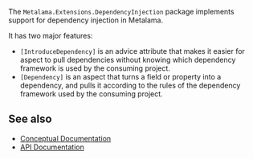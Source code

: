 The `Metalama.Extensions.DependencyInjection` package implements support for dependency injection in Metalama.

It has two major features:

* `[IntroduceDependency]` is an advice attribute that makes it easier for aspect to pull dependencies without knowing which dependency framework is used by the consuming project.
* `[Dependency]` is an aspect that turns a field or property into a dependency, and pulls it according to the rules of the dependency framework used by the consuming project.

## See also

* [Conceptual Documentation](https://doc.metalama.net/aspects/dependency-injection)
* [API Documentation](https://doc.metalama.net/api/metalama_extensions_dependencyinjection)
